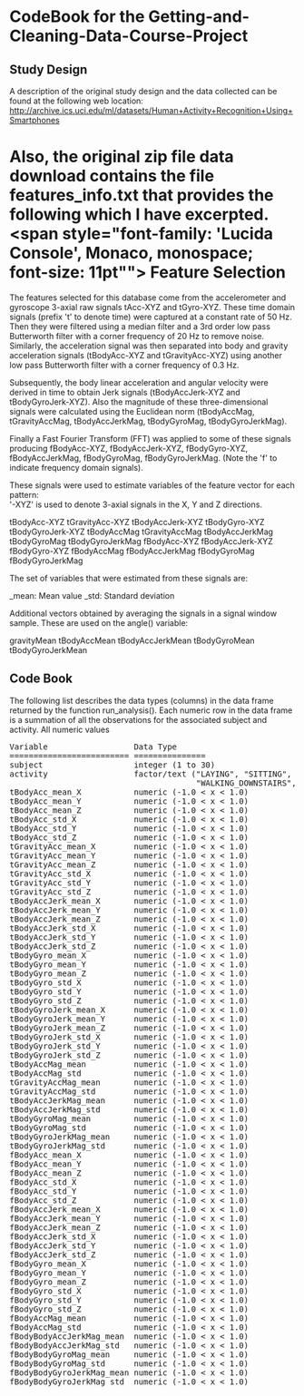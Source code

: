 # CodeBook for the Getting-and-Cleaning-Data-Course-Project

<h2>Study Design</h2>

A description of the original study design and the data collected can be found at the following web location:<br>
http://archive.ics.uci.edu/ml/datasets/Human+Activity+Recognition+Using+Smartphones 

Also, the original zip file data download contains the file features_info.txt that provides the following which I have excerpted. 
<span style="font-family: 'Lucida Console', Monaco, monospace; font-size: 11pt"">
Feature Selection 
=================

The features selected for this database come from the accelerometer and gyroscope 3-axial raw signals tAcc-XYZ and tGyro-XYZ. These time domain signals (prefix 't' to denote time) were captured at a constant rate of 50 Hz. Then they were filtered using a median filter and a 3rd order low pass Butterworth filter with a corner frequency of 20 Hz to remove noise. Similarly, the acceleration signal was then separated into body and gravity acceleration signals (tBodyAcc-XYZ and tGravityAcc-XYZ) using another low pass Butterworth filter with a corner frequency of 0.3 Hz. 

Subsequently, the body linear acceleration and angular velocity were derived in time to obtain Jerk signals (tBodyAccJerk-XYZ and tBodyGyroJerk-XYZ). Also the magnitude of these three-dimensional signals were calculated using the Euclidean norm (tBodyAccMag, tGravityAccMag, tBodyAccJerkMag, tBodyGyroMag, tBodyGyroJerkMag). 

Finally a Fast Fourier Transform (FFT) was applied to some of these signals producing fBodyAcc-XYZ, fBodyAccJerk-XYZ, fBodyGyro-XYZ, fBodyAccJerkMag, fBodyGyroMag, fBodyGyroJerkMag. (Note the 'f' to indicate frequency domain signals). 

These signals were used to estimate variables of the feature vector for each pattern:  
'-XYZ' is used to denote 3-axial signals in the X, Y and Z directions.

tBodyAcc-XYZ
tGravityAcc-XYZ
tBodyAccJerk-XYZ
tBodyGyro-XYZ
tBodyGyroJerk-XYZ
tBodyAccMag
tGravityAccMag
tBodyAccJerkMag
tBodyGyroMag
tBodyGyroJerkMag
fBodyAcc-XYZ
fBodyAccJerk-XYZ
fBodyGyro-XYZ
fBodyAccMag
fBodyAccJerkMag
fBodyGyroMag
fBodyGyroJerkMag

The set of variables that were estimated from these signals are: 

  _mean: Mean value
  _std: Standard deviation

Additional vectors obtained by averaging the signals in a signal window sample.
These are used on the angle() variable:

gravityMean
tBodyAccMean
tBodyAccJerkMean
tBodyGyroMean
tBodyGyroJerkMean
</span>

<h2>Code Book</h2>

The following list describes the data types (columns) in the data frame returned by the function run_analysis(). Each numeric row in the data frame is a summation of all the observations for the associated subject and activity. All numeric values 
<pre>
Variable                  Data Type
========================= ===============
subject				      integer (1 to 30)
activity                  factor/text ("LAYING", "SITTING", "STANDING", "WALKING",
                                       "WALKING_DOWNSTAIRS", "WALKING_UPSTAIRS")
tBodyAcc_mean_X           numeric (-1.0 < x < 1.0)
tBodyAcc_mean_Y           numeric (-1.0 < x < 1.0)
tBodyAcc_mean_Z           numeric (-1.0 < x < 1.0)
tBodyAcc_std_X            numeric (-1.0 < x < 1.0)
tBodyAcc_std_Y            numeric (-1.0 < x < 1.0)
tBodyAcc_std_Z            numeric (-1.0 < x < 1.0)
tGravityAcc_mean_X        numeric (-1.0 < x < 1.0)
tGravityAcc_mean_Y        numeric (-1.0 < x < 1.0)
tGravityAcc_mean_Z        numeric (-1.0 < x < 1.0)
tGravityAcc_std_X         numeric (-1.0 < x < 1.0)
tGravityAcc_std_Y         numeric (-1.0 < x < 1.0)
tGravityAcc_std_Z         numeric (-1.0 < x < 1.0)
tBodyAccJerk_mean_X       numeric (-1.0 < x < 1.0)
tBodyAccJerk_mean_Y       numeric (-1.0 < x < 1.0)
tBodyAccJerk_mean_Z       numeric (-1.0 < x < 1.0)
tBodyAccJerk_std_X        numeric (-1.0 < x < 1.0)
tBodyAccJerk_std_Y        numeric (-1.0 < x < 1.0)
tBodyAccJerk_std_Z        numeric (-1.0 < x < 1.0)
tBodyGyro_mean_X          numeric (-1.0 < x < 1.0)
tBodyGyro_mean_Y          numeric (-1.0 < x < 1.0)
tBodyGyro_mean_Z          numeric (-1.0 < x < 1.0)
tBodyGyro_std_X           numeric (-1.0 < x < 1.0)
tBodyGyro_std_Y           numeric (-1.0 < x < 1.0)
tBodyGyro_std_Z           numeric (-1.0 < x < 1.0)
tBodyGyroJerk_mean_X      numeric (-1.0 < x < 1.0)
tBodyGyroJerk_mean_Y      numeric (-1.0 < x < 1.0)
tBodyGyroJerk_mean_Z      numeric (-1.0 < x < 1.0)
tBodyGyroJerk_std_X       numeric (-1.0 < x < 1.0)
tBodyGyroJerk_std_Y       numeric (-1.0 < x < 1.0)
tBodyGyroJerk_std_Z       numeric (-1.0 < x < 1.0)
tBodyAccMag_mean          numeric (-1.0 < x < 1.0)
tBodyAccMag_std           numeric (-1.0 < x < 1.0)
tGravityAccMag_mean       numeric (-1.0 < x < 1.0)
tGravityAccMag_std        numeric (-1.0 < x < 1.0)
tBodyAccJerkMag_mean      numeric (-1.0 < x < 1.0)
tBodyAccJerkMag_std       numeric (-1.0 < x < 1.0)
tBodyGyroMag_mean         numeric (-1.0 < x < 1.0)
tBodyGyroMag_std          numeric (-1.0 < x < 1.0)
tBodyGyroJerkMag_mean     numeric (-1.0 < x < 1.0)
tBodyGyroJerkMag_std      numeric (-1.0 < x < 1.0)
fBodyAcc_mean_X           numeric (-1.0 < x < 1.0)
fBodyAcc_mean_Y           numeric (-1.0 < x < 1.0)
fBodyAcc_mean_Z           numeric (-1.0 < x < 1.0)
fBodyAcc_std_X            numeric (-1.0 < x < 1.0)
fBodyAcc_std_Y            numeric (-1.0 < x < 1.0)
fBodyAcc_std_Z            numeric (-1.0 < x < 1.0)
fBodyAccJerk_mean_X       numeric (-1.0 < x < 1.0)
fBodyAccJerk_mean_Y       numeric (-1.0 < x < 1.0)
fBodyAccJerk_mean_Z       numeric (-1.0 < x < 1.0)
fBodyAccJerk_std_X        numeric (-1.0 < x < 1.0)
fBodyAccJerk_std_Y        numeric (-1.0 < x < 1.0)
fBodyAccJerk_std_Z        numeric (-1.0 < x < 1.0)
fBodyGyro_mean_X          numeric (-1.0 < x < 1.0)
fBodyGyro_mean_Y          numeric (-1.0 < x < 1.0)
fBodyGyro_mean_Z          numeric (-1.0 < x < 1.0)
fBodyGyro_std_X           numeric (-1.0 < x < 1.0)
fBodyGyro_std_Y           numeric (-1.0 < x < 1.0)
fBodyGyro_std_Z           numeric (-1.0 < x < 1.0)
fBodyAccMag_mean          numeric (-1.0 < x < 1.0)
fBodyAccMag_std           numeric (-1.0 < x < 1.0)
fBodyBodyAccJerkMag_mean  numeric (-1.0 < x < 1.0)
fBodyBodyAccJerkMag_std   numeric (-1.0 < x < 1.0)
fBodyBodyGyroMag_mean     numeric (-1.0 < x < 1.0)
fBodyBodyGyroMag_std      numeric (-1.0 < x < 1.0)
fBodyBodyGyroJerkMag_mean numeric (-1.0 < x < 1.0)
fBodyBodyGyroJerkMag_std  numeric (-1.0 < x < 1.0)
</pre>  